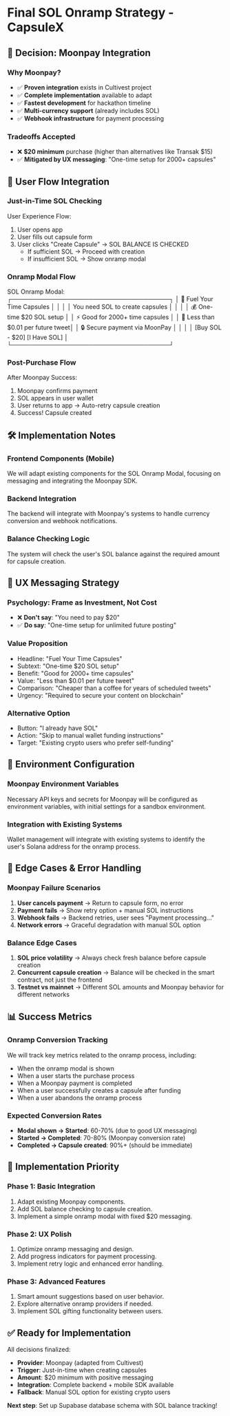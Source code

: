 # Final SOL Onramp Strategy - CapsuleX

## 🎯 **Decision: Moonpay Integration**

### **Why Moonpay?**
- ✅ **Proven integration** exists in Cultivest project
- ✅ **Complete implementation** available to adapt
- ✅ **Fastest development** for hackathon timeline
- ✅ **Multi-currency support** (already includes SOL)
- ✅ **Webhook infrastructure** for payment processing

### **Tradeoffs Accepted**
- ❌ **$20 minimum** purchase (higher than alternatives like Transak $15)
- ✅ **Mitigated by UX messaging**: "One-time setup for 2000+ capsules"

## 🔄 **User Flow Integration**

### **Just-in-Time SOL Checking**
User Experience Flow:
1. User opens app
2. User fills out capsule form
3. User clicks "Create Capsule" → SOL BALANCE IS CHECKED
   - If sufficient SOL → Proceed with creation
   - If insufficient SOL → Show onramp modal

### **Onramp Modal Flow**
SOL Onramp Modal:
┌─────────────────────────────────────┐
│ 🚀 Fuel Your Time Capsules         │
│                                     │
│ You need SOL to create capsules     │
│                                     │
│ 💰 One-time $20 SOL setup          │
│ ⚡ Good for 2000+ time capsules     │
│ 💸 Less than $0.01 per future tweet│
│ 🔒 Secure payment via MoonPay      │
│                                     │
│ [Buy SOL - $20] [I Have SOL]       │
└─────────────────────────────────────┘

### **Post-Purchase Flow**
After Moonpay Success:
1. Moonpay confirms payment
2. SOL appears in user wallet
3. User returns to app → Auto-retry capsule creation
4. Success! Capsule created

## 🛠 **Implementation Notes**

### **Frontend Components (Mobile)**
We will adapt existing components for the SOL Onramp Modal, focusing on messaging and integrating the Moonpay SDK.

### **Backend Integration**
The backend will integrate with Moonpay's systems to handle currency conversion and webhook notifications.

### **Balance Checking Logic**
The system will check the user's SOL balance against the required amount for capsule creation.

## 📱 **UX Messaging Strategy**

### **Psychology: Frame as Investment, Not Cost**
- ❌ **Don't say**: "You need to pay $20"
- ✅ **Do say**: "One-time setup for unlimited future posting"

### **Value Proposition**
- Headline: "Fuel Your Time Capsules"
- Subtext: "One-time $20 SOL setup"
- Benefit: "Good for 2000+ time capsules"
- Value: "Less than $0.01 per future tweet"
- Comparison: "Cheaper than a coffee for years of scheduled tweets"
- Urgency: "Required to secure your content on blockchain"

### **Alternative Option**
- Button: "I already have SOL"
- Action: "Skip to manual wallet funding instructions"
- Target: "Existing crypto users who prefer self-funding"

## 🔧 **Environment Configuration**

### **Moonpay Environment Variables**
Necessary API keys and secrets for Moonpay will be configured as environment variables, with initial settings for a sandbox environment.

### **Integration with Existing Systems**
Wallet management will integrate with existing systems to identify the user's Solana address for the onramp process.

## 🎲 **Edge Cases & Error Handling**

### **Moonpay Failure Scenarios**
1. **User cancels payment** → Return to capsule form, no error
2. **Payment fails** → Show retry option + manual SOL instructions
3. **Webhook fails** → Backend retries, user sees "Payment processing..."
4. **Network errors** → Graceful degradation with manual SOL option

### **Balance Edge Cases**
1. **SOL price volatility** → Always check fresh balance before capsule creation
2. **Concurrent capsule creation** → Balance will be checked in the smart contract, not just the frontend
3. **Testnet vs mainnet** → Different SOL amounts and Moonpay behavior for different networks

## 📊 **Success Metrics**

### **Onramp Conversion Tracking**
We will track key metrics related to the onramp process, including:
- When the onramp modal is shown
- When a user starts the purchase process
- When a Moonpay payment is completed
- When a user successfully creates a capsule after funding
- When a user abandons the onramp process

### **Expected Conversion Rates**
- **Modal shown → Started**: 60-70% (due to good UX messaging)
- **Started → Completed**: 70-80% (Moonpay conversion rate)
- **Completed → Capsule created**: 90%+ (should be immediate)

## 🚀 **Implementation Priority**

### **Phase 1: Basic Integration**
1. Adapt existing Moonpay components.
2. Add SOL balance checking to capsule creation.
3. Implement a simple onramp modal with fixed $20 messaging.

### **Phase 2: UX Polish**
1. Optimize onramp messaging and design.
2. Add progress indicators for payment processing.
3. Implement retry logic and enhanced error handling.

### **Phase 3: Advanced Features**
1. Smart amount suggestions based on user behavior.
2. Explore alternative onramp providers if needed.
3. Implement SOL gifting functionality between users.

## ✅ **Ready for Implementation**

All decisions finalized:
- **Provider**: Moonpay (adapted from Cultivest)
- **Trigger**: Just-in-time when creating capsules
- **Amount**: $20 minimum with positive messaging
- **Integration**: Complete backend + mobile SDK available
- **Fallback**: Manual SOL option for existing crypto users

**Next step**: Set up Supabase database schema with SOL balance tracking!
